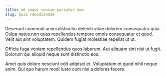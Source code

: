 ```yaml
---
title: ad sequi veniam pariatur eum
slug: quia repudiandae
---
```


Deserunt commodi animi distinctio deleniti vitae dolorem consequatur quia. Culpa natus non quas repellendus tempore omnis consequatur et quod. Velit aut sint voluptatem. Quidem fugiat molestiae repellat ut ut.

Officia fuga veniam repellendus quos laborum. Aut aliquam sint nisi ut fugit. Dolorum qui aliquid neque sunt distinctio eos.

Amet quis dolore nesciunt odit adipisci et. Voluptatum et quod nihil neque enim. Qui quo harum modi iusto cum nisi a dolores facere.
